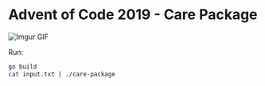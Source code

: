 # Advent of Code 2019 - Care Package

![Imgur GIF](https://imgur.com/1AVao4K.gif)

Run:
```sh
go build
cat input.txt | ./care-package
```
